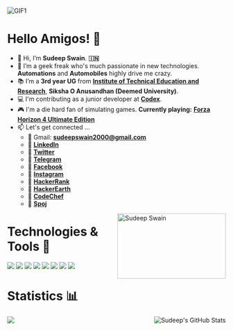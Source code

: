 ![GIF1](https://user-images.githubusercontent.com/53346605/118218620-76ba9c00-b495-11eb-80a7-0178078fa3df.gif)

# Hello Amigos! 🙏

- 👋 Hi, I’m **Sudeep Swain**. **🇮🇳**
- 👀 I’m a geek freak who's much passionate in new technologies. **Automations** and **Automobiles** highly drive me crazy.
- 📚 I’m a **3rd year UG** from [**Institute of Technical Education and Research**](https://www.soa.ac.in/iter), **Siksha O Anusandhan (Deemed University)**.
- 💻 I'm contributing as a junior developer at [**Codex**](https://github.com/codex-iter).
- 🎮 I'm a die hard fan of simulating games. **Currently playing:** [**Forza Horizon 4 Ultimate Edition**](https://www.microsoft.com/en-us/p/forza-horizon-4-ultimate-edition/9p513p4mwc71?activetab=pivot%3aoverviewtab)
- 📫 Let's get connected ...
  - 📧 Gmail: [**sudeepswain2000@gmail.com**](https://mail.google.com/mail/u/0/#inbox)
  - 📧 [**LinkedIn**](https://www.linkedin.com/in/sudeepswain2502/)
  - 📧 [**Twitter**](https://twitter.com/SudeepSwain25)
  - 📧 [**Telegram**](https://t.me/Pseudo2502) 
  - 📧 [**Facebook**](https://www.facebook.com/sudeep.swain.98)
  - 📧 [**Instagram**](https://www.instagram.com/p_s_e_u_d_o.25/)
  - 📧 [**HackerRank**](https://www.hackerrank.com/sudeepswain2000)
  - 📧 [**HackerEarth**](https://www.hackerearth.com/@sudeepswain2000)
  - 📧 [**CodeChef**](https://www.codechef.com/users/sudeep_2502)
  - 📧 [**Spoj**](https://www.spoj.com/myaccount/)
  
<img align="right" title="Sudeep Swain" width="250" height="150" src="https://user-images.githubusercontent.com/53346605/118228929-ab841e80-b4a8-11eb-9d69-6f7c3c97e02a.gif">

# Technologies & Tools 🔧

![](https://img.shields.io/badge/Language-C-informational?style=flat&logo=C&logoColor=white&color=2bbc8a)
![](https://img.shields.io/badge/Language-C++-informational?style=flat&logo=codio&logoColor=white&color=2bbc8a)
![](https://img.shields.io/badge/Language-Python-informational?style=flat&logo=Python&logoColor=white&color=2bbc8a)
![](https://img.shields.io/badge/Code-JavaScript-informational?style=flat&logo=javascript&logoColor=white&color=2bbc8a)
![](https://img.shields.io/badge/IDE-Arduino-informational?style=flat&logo=arduino&logoColor=white&color=2bbc8a)
![](https://img.shields.io/badge/Library-OpenCV-informational?style=flat&logo=opencv&logoColor=white&color=2bbc8a)
![](https://img.shields.io/badge/Framework-Tensorflow-informational?style=flat&logo=tensorflow&logoColor=white&color=2bbc8a)
![](https://img.shields.io/badge/Cloud-GCP-informational?style=flat&logo=google&logoColor=white&color=2bbc8a)


# Statistics 📊

<a href="https://github.com/Sudeep25022000/Sudeep25022000">
  <img align="right" src="https://github-readme-stats.vercel.app/api?username=Sudeep25022000&show_icons=true&line_height=27&count_private=true&title_color=ffffff&text_color=c9cacc&icon_color=2bbc8a&bg_color=1d1f21" alt="Sudeep's GitHub Stats" />
</a>

<a href="https://github.com/Sudeep25022000/Sudeep25022000">
  <img align="left" src="https://github-readme-stats.vercel.app/api/top-langs/?username=Sudeep25022000&hide=java,html,tex&title_color=ffffff&text_color=c9cacc&icon_color=2bbc8a&bg_color=1d1f21" />
</a>


<!---
Sudeep25022000/Sudeep25022000 is a ✨ special ✨ repository because its `README.md` (this file) appears on your GitHub profile.
You can click the Preview link to take a look at your changes.
--->
<!--width="100" height="100"<img src="https://user-images.githubusercontent.com/53346605/118224244-5f34e080-b4a0-11eb-89a1-b922c9e420ad.jpg" width="100" height="100">-->
